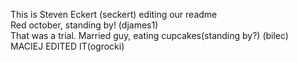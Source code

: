This is Steven Eckert (seckert) editing our readme<br/>
Red october, standing by! (djames1)<br/>
That was a trial. Married guy, eating cupcakes(standing by?) (bilec)<br/>
MACIEJ EDITED IT(ogrocki)<br/>
